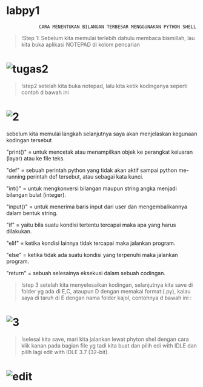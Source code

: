 # labpy1
                CARA MENENTUKAN BILANGAN TERBESAR MENGGUNAKAN PYTHON SHELL
>!Step 1:
Sebelum kita memulai terlebih dahulu membaca bismillah, lau kita buka aplikasi NOTEPAD di kolom pencarian
# ![tugas2](https://user-images.githubusercontent.com/46733453/52521033-9144b000-2ca3-11e9-97c0-fa60d0d70225.png)

>!step2
setelah kita buka notepad, lalu kita ketik kodinganya seperti contoh d bawah ini
# ![2](https://user-images.githubusercontent.com/46733453/52521165-94d93680-2ca5-11e9-94d5-11fe82168c74.png)
sebelum kita memulai langkah selanjutnya saya akan menjelaskan kegunaan kodingan tersebut


"print()" = untuk mencetak atau menampilkan objek ke perangkat keluaran (layar) atau ke file teks.

"def"     = sebuah perintah python yang tidak akan aktif sampai python me-running perintah def tersebut, atau sebagai kata kunci.

"int()"   = untuk mengkonversi bilangan maupun string angka menjadi bilangan bulat (integer).

"input()" = untuk menerima baris input dari user dan mengembalikannya dalam bentuk string.

"if"      = yaitu bila suatu kondisi tertentu tercapai maka apa yang harus dilakukan. 

"elif"    = ketika kondisi lainnya tidak tercapai maka jalankan program.

"else"    = ketika tidak ada suatu kondisi yang terpenuhi maka jalankan program.

"return"  = sebuah selesainya eksekusi dalam sebuah codingan.

>!step 3
setelah kita menyelesaikan kodingan, selanjutnya kita save di folder yg ada di E,C, ataupun D dengan memakai format:(.py), kalau saya di taruh di E dengan nama folder kajol, contohnya d bawah ini :
# ![3](https://user-images.githubusercontent.com/46733453/52521948-ae807b00-2cb1-11e9-9fd9-3703200bdc1d.png)

>!selesai kita save, mari kita jalankan lewat phyton shel dengan cara klik kanan pada bagian file yg tadi kita buat dan pilih edi with IDLE dan pilih lagi edit with IDLE 3.7 (32-bit).
# ![edit](https://user-images.githubusercontent.com/46733453/52522388-5c425880-2cb7-11e9-9fe0-e792d18afe8a.png)
